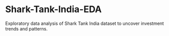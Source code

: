 # Shark-Tank-India-EDA
Exploratory data analysis of Shark Tank India dataset to uncover investment trends and patterns.

